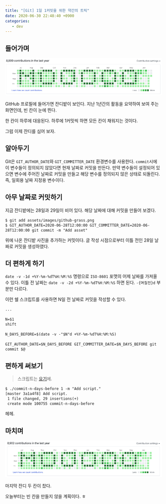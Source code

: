 ```yaml
---
title: "[Git] 1일 1커밋을 위한 약간의 트릭"
date: 2020-06-30 22:48:40 +0900
categories:
   - dev
---
```


## 들어가며

![github-grass.png](/assets/images/github-grass.png)

GitHub 프로필에 들어가면 잔디밭이 보인다. 지난 1년간의 활동을 요약하여 보여 주는 화면인데, 빈 칸이 눈에 띈다.

한 칸이 하루에 대응된다. 하루에 1커밋씩 하면 모든 칸이 채워지는 것이다.

그럼 이제 잔디를 심어 보자.

## 알아두기

Git은 `GIT_AUTHOR_DATE`와 `GIT_COMMITTER_DATE` 환경변수를 사용한다. `commit`시에 이 변수들이 정의되지 않았다면 현재 날짜로 커밋을 만든다. 만약 변수들이 설정되어 있으면 변수에 주어진 날짜로 커밋을 만들고 해당 변수를 정의되지 않은 상태로 되돌린다. 즉, 일회용 날짜 지정용 변수이다.

## 아무 날짜로 커밋하기

지금 잔디밭에는 28일과 29일이 비어 있다. 해당 날짜에 대해 커밋을 만들어 보겠다.

~~~shell
$ git add assets/images/github-grass.png
$ GIT_AUTHOR_DATE=2020-06-28T12:00:00 GIT_COMMITTER_DATE=2020-06-28T12:00:00 git commit -m "Add asset"
~~~

위에 나온 잔디밭 사진을 추가하는 커밋이다. 글 작성 시점으로부터 이틀 전인 28일 날짜로 커밋을 생성하였다.

## 더 편하게 하기

`date -v -1d +%Y-%m-%dT%H:%M:%S` 명령으로 `ISO-8601` 포맷의 어제 날짜를 가져올 수 있다. 이틀 전 날짜는 `date -v -2d +%Y-%m-%dT%H:%M:%S` 하면 된다. `-{며칠전}d` 부분만 다르다.

이런 쉘 스크립트를 사용하면 N일 전 날짜로 커밋을 작성할 수 있다.

~~~shell
...

N=$1
shift

N_DAYS_BEFORE=$(date -v -"$N"d +%Y-%m-%dT%H:%M:%S)

GIT_AUTHOR_DATE=$N_DAYS_BEFORE GIT_COMMITTER_DATE=$N_DAYS_BEFORE git commit $@
~~~

## 편하게 써보기

> 스크립트는 [요기](https://gist.github.com/potados99/ce629c34270f3bfd247ac46b8cc4608c)에.

~~~shell
$ ./commit-n-days-before 1 -m "Add script."
[master 3a1a4f8] Add script.
 1 file changed, 29 insertions(+)
 create mode 100755 commit-n-days-before
~~~

헤헤.

## 마치며

![github-grass-filled.png](/assets/images/github-grass-filled.png)

마지막 잔디 두 칸이 찼다.

오늘부터는 빈 칸을 만들지 않을 계획이다. ㅎ

